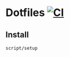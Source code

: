 # Dotfiles [![CI](https://github.com/oleander/dotfiles/actions/workflows/dotfiles-setup.yml/badge.svg)](https://github.com/oleander/dotfiles/actions/workflows/dotfiles-setup.yml)

## Install

`script/setup`
